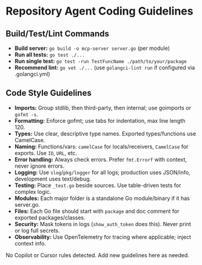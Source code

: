 # Repository Agent Coding Guidelines

## Build/Test/Lint Commands

- **Build server:** `go build -o mcp-server server.go` (per module)
- **Run all tests:** `go test ./...`
- **Run single test:** `go test -run TestFuncName ./path/to/your/package`
- **Recommend lint:** `go vet ./...` (use `golangci-lint run` if configured via .golangci.yml)

## Code Style Guidelines

- **Imports:** Group stdlib, then third-party, then internal; use goimports or `gofmt -s`.
- **Formatting:** Enforce gofmt; use tabs for indentation, max line length 120.
- **Types:** Use clear, descriptive type names. Exported types/functions use CamelCase.
- **Naming:** Functions/vars: `camelCase` for locals/receivers, `CamelCase` for exports. Use `ID`, `URL`, etc.
- **Error handling:** Always check errors. Prefer `fmt.Errorf` with context, never ignore errors.
- **Logging:** Use `slog`/`pkg/logger` for all logs; production uses JSON/info, development uses text/debug.
- **Testing:** Place `_test.go` beside sources. Use table-driven tests for complex logic.
- **Modules:** Each major folder is a standalone Go module/binary if it has server.go.
- **Files:** Each Go file should start with `package` and doc comment for exported packages/classes.
- **Security:** Mask tokens in logs (`show_auth_token` does this). Never print or log full secrets.
- **Observability:** Use OpenTelemetry for tracing where applicable; inject context info.

No Copilot or Cursor rules detected. Add new guidelines here as needed.
